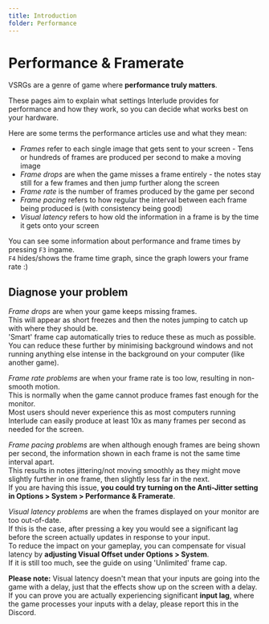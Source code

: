 ```yaml
---
title: Introduction
folder: Performance
---
```

# Performance & Framerate

VSRGs are a genre of game where **performance truly matters**.  

These pages aim to explain what settings Interlude provides for performance and how they work, so you can decide what works best on your hardware.

Here are some terms the performance articles use and what they mean:

- *Frames* refer to each single image that gets sent to your screen - Tens or hundreds of frames are produced per second to make a moving image
- *Frame drops* are when the game misses a frame entirely - the notes stay still for a few frames and then jump further along the screen
- *Frame rate* is the number of frames produced by the game per second
- *Frame pacing* refers to how regular the interval between each frame being produced is (with consistency being good)
- *Visual latency* refers to how old the information in a frame is by the time it gets onto your screen

You can see some information about performance and frame times by pressing `F3` ingame.  
`F4` hides/shows the frame time graph, since the graph lowers your frame rate :)  

## Diagnose your problem

*Frame drops* are when your game keeps missing frames.  
This will appear as short freezes and then the notes jumping to catch up with where they should be.  
'Smart' frame cap automatically tries to reduce these as much as possible.  
You can reduce these further by minimising background windows and not running anything else intense in the background on your computer (like another game).

*Frame rate problems* are when your frame rate is too low, resulting in non-smooth motion.  
This is normally when the game cannot produce frames fast enough for the monitor.  
Most users should never experience this as most computers running Interlude can easily produce at least 10x as many frames per second as needed for the screen.

*Frame pacing problems* are when although enough frames are being shown per second, the information shown in each frame is not the same time interval apart.  
This results in notes jittering/not moving smoothly as they might move slightly further in one frame, then slightly less far in the next.  
If you are having this issue, **you could try turning on the Anti-Jitter setting in Options > System > Performance & Framerate**.

*Visual latency problems* are when the frames displayed on your monitor are too out-of-date.  
If this is the case, after pressing a key you would see a significant lag before the screen actually updates in response to your input.  
To reduce the impact on your gameplay, you can compensate for visual latency by **adjusting Visual Offset under Options > System**.  
If it is still too much, see the guide on using 'Unlimited' frame cap.

**Please note:** Visual latency doesn't mean that your inputs are going into the game with a delay, just that the effects show up on the screen with a delay.  
If you can prove you are actually experiencing significant **input lag**, where the game processes your inputs with a delay, please report this in the Discord. 
